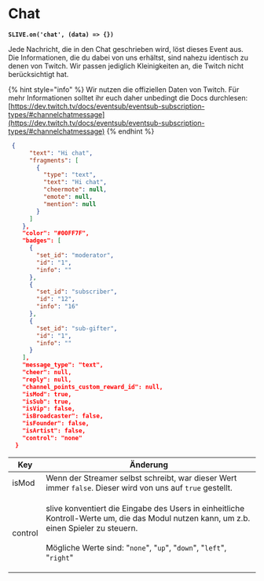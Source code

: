# Chat

<pre class="language-javascript"><code class="lang-javascript"><strong>SLIVE.on('chat', (data) => {})
</strong></code></pre>

Jede Nachricht, die in den Chat geschrieben wird, löst dieses Event aus. Die Informationen, die du dabei von uns erhältst, sind nahezu identisch zu denen von Twitch. Wir passen jediglich Kleinigkeiten an, die Twitch nicht berücksichtigt hat.

{% hint style="info" %}
Wir nutzen die offiziellen Daten von Twitch. Für mehr Informationen solltet ihr euch daher unbedingt die Docs durchlesen: [https://dev.twitch.tv/docs/eventsub/eventsub-subscription-types/#channelchatmessage](https://dev.twitch.tv/docs/eventsub/eventsub-subscription-types/#channelchatmessage)
{% endhint %}

```json
 {
      "text": "Hi chat",
      "fragments": [
        {
          "type": "text",
          "text": "Hi chat",
          "cheermote": null,
          "emote": null,
          "mention": null
        }
      ]
    },
    "color": "#00FF7F",
    "badges": [
      {
        "set_id": "moderator",
        "id": "1",
        "info": ""
      },
      {
        "set_id": "subscriber",
        "id": "12",
        "info": "16"
      },
      {
        "set_id": "sub-gifter",
        "id": "1",
        "info": ""
      }
    ],
    "message_type": "text",
    "cheer": null,
    "reply": null,
    "channel_points_custom_reward_id": null,
    "isMod": true,
    "isSub": true,
    "isVip": false,
    "isBroadcaster": false,
    "isFounder": false,
    "isArtist": false,
    "control": "none"
  }
```

| Key     | Änderung                                                                                                                                                                                                                                                                           |
| ------- | ---------------------------------------------------------------------------------------------------------------------------------------------------------------------------------------------------------------------------------------------------------------------------------- |
| isMod   | Wenn der Streamer selbst schreibt, war dieser Wert immer `false`. Dieser wird von uns auf `true` gestellt.                                                                                                                                                                         |
| control | <p>slive konventiert die Eingabe des Users in einheitliche Kontroll-Werte um, die das Modul nutzen kann, um z.b. einen Spieler zu steuern. <br><br>Mögliche Werte sind: "<code>none</code>", "<code>up</code>", "<code>down</code>", "<code>left</code>", "<code>right</code>"</p> |

